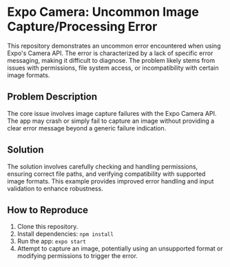 # Expo Camera: Uncommon Image Capture/Processing Error

This repository demonstrates an uncommon error encountered when using Expo's Camera API. The error is characterized by a lack of specific error messaging, making it difficult to diagnose. The problem likely stems from issues with permissions, file system access, or incompatibility with certain image formats.

## Problem Description

The core issue involves image capture failures with the Expo Camera API.  The app may crash or simply fail to capture an image without providing a clear error message beyond a generic failure indication. 

## Solution

The solution involves carefully checking and handling permissions, ensuring correct file paths, and verifying compatibility with supported image formats.  This example provides improved error handling and input validation to enhance robustness.

## How to Reproduce

1. Clone this repository.
2. Install dependencies: `npm install`
3. Run the app: `expo start`
4. Attempt to capture an image, potentially using an unsupported format or modifying permissions to trigger the error.